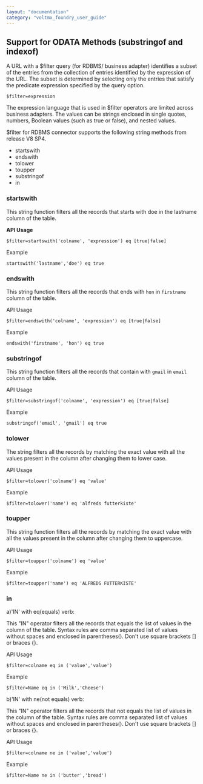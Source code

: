 ```yaml
---
layout: "documentation"
category: "voltmx_foundry_user_guide"
---
```

                             

Support for ODATA Methods (substringof and indexof)
---------------------------------------------------

A URL with a $filter query (for RDBMS/ business adapter) identifies a subset of the entries from the collection of entries identified by the expression of the URL. The subset is determined by selecting only the entries that satisfy the predicate expression specified by the query option.

```
$filter=expression
```

The expression language that is used in $filter operators are limited across business adapters. The values can be strings enclosed in single quotes, numbers, Boolean values (such as true or false), and nested values.

$filter for RDBMS connector supports the following string methods from release V8 SP4.

*   startswith
*   endswith
*   tolower
*   toupper
*   substringof
*   in

### startswith

This string function filters all the records that starts with doe in the lastname column of the table.

**API Usage**

```
$filter=startswith('colname', 'expression') eq [true|false]
```

Example

```
startswith('lastname','doe') eq true
```

### endswith


This string function filters all the records that ends with `hon` in `firstname` column of the table.

API Usage

```
$filter=endswith('colname', 'expression') eq [true|false]
```

Example

```
endswith('firstname', 'hon') eq true
```

### substringof

This string function filters all the records that contain with `gmail` in `email` column of the table.

API Usage
```
$filter=substringof('colname', 'expression') eq [true|false]
```


Example

```
substringof('email', 'gmail') eq true
```


### tolower

The string filters all the records by matching the exact value with all the values present in the column after changing them to lower case.

API Usage

```
$filter=tolower('colname') eq 'value'
```

Example

```
$filter=tolower('name') eq 'alfreds futterkiste'
```

### toupper

This string function filters all the records by matching the exact value with all the values present in the column after changing them to uppercase.

API Usage

```
$filter=toupper('colname') eq 'value'
```

Example

```
$filter=toupper('name') eq 'ALFREDS FUTTERKISTE'
```

### in

a)'IN' with eq(equals) verb:

This "IN" operator filters all the records that equals the list of values in the column of the table.
Syntax rules are comma separated list of values without spaces and enclosed in parentheses(). Don't use square brackets [] or braces {}.

API Usage

```
$filter=colname eq in ('value','value')
```

Example

```
$filter=Name eq in ('Milk','Cheese')
```

b)'IN' with ne(not equals) verb:

This "IN" operator filters all the records that not equals the list of values in the column of the table.
Syntax rules are comma separated list of values without spaces and enclosed in parentheses(). Don't use square brackets [] or braces {}.

API Usage

```
$filter=colname ne in ('value','value')
```

Example

```
$filter=Name ne in ('butter','bread')
```
